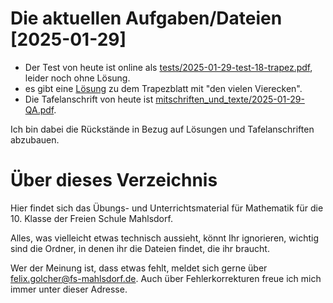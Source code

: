 # Die aktuellen Aufgaben/Dateien [2025-01-29]

* Der Test von heute ist online als [tests/2025-01-29-test-18-trapez.pdf](tests/2025-01-29-test-18-trapez.pdf), leider noch ohne Lösung.
* es gibt eine [Lösung](arbeitsblaetter/loes-25-2025-01-27-trapez-2.pdf) zu dem Trapezblatt mit "den vielen Vierecken".
* Die Tafelanschrift von heute ist [mitschriften_und_texte/2025-01-29-QA.pdf](mitschriften_und_texte/2025-01-29-QA.pdf).

Ich bin dabei die Rückstände in Bezug auf Lösungen und Tafelanschriften abzubauen.

# Über dieses Verzeichnis

Hier findet sich das Übungs- und Unterrichtsmaterial für Mathematik für die 10. Klasse der Freien Schule Mahlsdorf.

Alles, was vielleicht etwas technisch aussieht, könnt Ihr ignorieren, wichtig sind die Ordner, in denen ihr die Dateien findet, die ihr braucht.

Wer der Meinung ist, dass etwas fehlt, meldet sich gerne über [felix.golcher@fs-mahlsdorf.de](mailto:felix.golcher@fs-mahlsdorf.de). Auch über Fehlerkorrekturen freue ich mich immer unter dieser Adresse.
